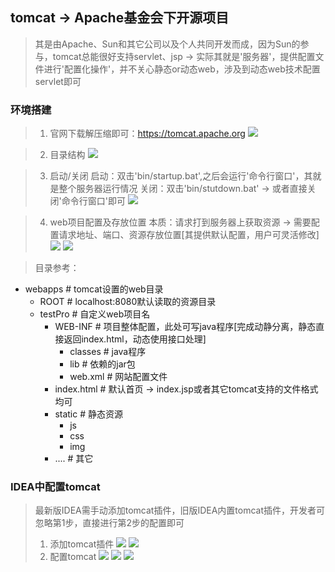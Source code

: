 ## tomcat -> Apache基金会下开源项目
> 其是由Apache、Sun和其它公司以及个人共同开发而成，因为Sun的参与，tomcat总能很好支持servlet、jsp -> 实际其就是'服务器'，提供配置文件进行'配置化操作'，并不关心静态or动态web，涉及到动态web技术配置servlet即可

### 环境搭建
> 1. 官网下载解压缩即可：https://tomcat.apache.org
![](assets/环境搭建/下载.png)

> 2. 目录结构
![](assets/环境搭建/目录结构.png)

> 3. 启动/关闭
> 启动：双击'bin/startup.bat',之后会运行'命令行窗口'，其就是整个服务器运行情况
> 关闭：双击'bin/stutdown.bat' -> 或者直接关闭'命令行窗口'即可
![](assets/环境搭建/启动关闭.png)

> 4. web项目配置及存放位置
> 本质：请求打到服务器上获取资源 -> 需要配置请求地址、端口、资源存放位置[其提供默认配置，用户可灵活修改]
![](assets/环境搭建/配置文件.png)
![](assets/环境搭建/web项目.png)

> 目录参考：
+ webapps                # tomcat设置的web目录
  - ROOT                 # localhost:8080默认读取的资源目录
  - testPro              # 自定义web项目名
    - WEB-INF            # 项目整体配置，此处可写java程序[完成动静分离，静态直接返回index.html，动态使用接口处理]
      - classes          # java程序
      - lib              # 依赖的jar包
      - web.xml          # 网站配置文件
    - index.html         # 默认首页 -> index.jsp或者其它tomcat支持的文件格式均可
    - static             # 静态资源
      - js
      - css
      - img
    - ....               # 其它

### IDEA中配置tomcat
> 最新版IDEA需手动添加tomcat插件，旧版IDEA内置tomcat插件，开发者可忽略第1步，直接进行第2步的配置即可
> 1. 添加tomcat插件
![](assets/idea配置tomcat/安装插件step1.png)
![](assets/idea配置tomcat/安装插件step2.png)
> 2. 配置tomcat
![](assets/idea配置tomcat/配置step1.png)
![](assets/idea配置tomcat/配置step2.png)
![](assets/idea配置tomcat/配置step3.png)